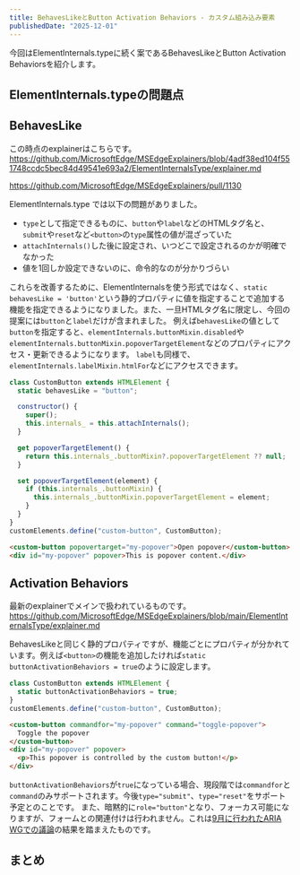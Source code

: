 ```yaml
---
title: BehavesLikeとButton Activation Behaviors - カスタム組み込み要素
publishedDate: "2025-12-01"
---
```


今回はElementInternals.typeに続く案であるBehavesLikeとButton Activation Behaviorsを紹介します。

## ElementInternals.typeの問題点

## BehavesLike

この時点のexplainerはこちらです。
https://github.com/MicrosoftEdge/MSEdgeExplainers/blob/4adf38ed104f551748ccdc5bec84d49541e693a2/ElementInternalsType/explainer.md

https://github.com/MicrosoftEdge/MSEdgeExplainers/pull/1130

ElementInternals.type では以下の問題がありました。

- `type`として指定できるものに、`button`や`label`などのHTMLタグ名と、`submit`や`reset`など`<button>`の`type`属性の値が混ざっていた
- `attachInternals()`した後に設定され、いつどこで設定されるのかが明確でなかった
- 値を1回しか設定できないのに、命令的なのが分かりづらい

これらを改善するために、ElementInternalsを使う形式ではなく、`static behavesLike = 'button'`という静的プロパティに値を指定することで追加する機能を指定できるようになりました。また、一旦HTMLタグ名に限定し、今回の提案には`button`と`label`だけが含まれました。
例えば`behavesLike`の値として`button`を指定すると、`elementInternals.buttonMixin.disabled`や`elementInternals.buttonMixin.popoverTargetElement`などのプロパティにアクセス・更新できるようになります。
`label`も同様で、`elementInternals.labelMixin.htmlFor`などにアクセスできます。

```js
class CustomButton extends HTMLElement {
  static behavesLike = "button";

  constructor() {
    super();
    this.internals_ = this.attachInternals();
  }

  get popoverTargetElement() {
    return this.internals_.buttonMixin?.popoverTargetElement ?? null;
  }

  set popoverTargetElement(element) {
    if (this.internals_.buttonMixin) {
      this.internals_.buttonMixin.popoverTargetElement = element;
    }
  }
}
customElements.define("custom-button", CustomButton);
```

```html
<custom-button popovertarget="my-popover">Open popover</custom-button>
<div id="my-popover" popover>This is popover content.</div>
```

## Activation Behaviors

最新のexplainerでメインで扱われているものです。
https://github.com/MicrosoftEdge/MSEdgeExplainers/blob/main/ElementInternalsType/explainer.md

BehavesLikeと同じく静的プロパティですが、機能ごとにプロパティが分かれています。例えば`<button>`の機能を追加したければ`static buttonActivationBehaviors = true`のように設定します。

```js
class CustomButton extends HTMLElement {
  static buttonActivationBehaviors = true;
}
customElements.define("custom-button", CustomButton);
```

```html
<custom-button commandfor="my-popover" command="toggle-popover">
  Toggle the popover
</custom-button>
<div id="my-popover" popover>
  <p>This popover is controlled by the custom button!</p>
</div>
```

`buttonActivationBehaviors`が`true`になっている場合、現段階では`commandfor`と`command`のみサポートされます。今後`type="submit"`、`type="reset"`をサポート予定とのことです。
また、暗黙的に`role="button"`となり、フォーカス可能になりますが、フォームとの関連付けは行われません。これは[9月に行われたARIA WGでの議論](https://github.com/w3c/aria/issues/2637#issuecomment-3335328264)の結果を踏まえたものです。

## まとめ
